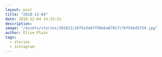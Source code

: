 ```yaml
---
layout: post
title: "2018-12-04"
date: 2018-12-04 14:33:21
description: 
image: "/assets/stories/201812/26f5a3e67f50eba87817c7bfb5bd5759.jpg"
author: Elise Plain
tags: 
  - stories
  - instagram
---
```



<p></p>
